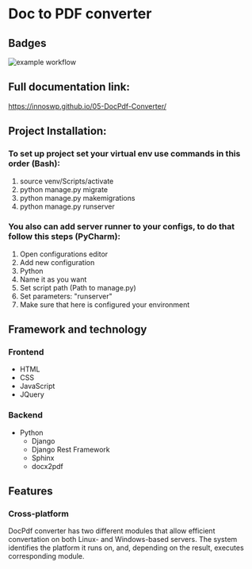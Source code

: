 # Doc to PDF converter

## Badges
![example workflow](https://github.com/InnoSWP/05-DocPdf-Converter/actions/workflows/Build/badge.svg)

## Full documentation link:
https://innoswp.github.io/05-DocPdf-Converter/

## Project Installation:
### To set up project set your virtual env use commands in this order (Bash):
1. source venv/Scripts/activate
2. python manage.py migrate
3. python manage.py makemigrations
4. python manage.py runserver

### You also can add server runner to your configs, to do that follow this steps (PyCharm):
1. Open configurations editor
2. Add new configuration
3. Python
4. Name it as you want
5. Set script path (Path to manage.py)
6. Set parameters: "runserver"
7. Make sure that here is configured your environment


## Framework and technology
### Frontend

- HTML
- CSS
- JavaScript
- JQuery

### Backend

- Python
  - Django
  - Django Rest Framework
  - Sphinx
  - docx2pdf

## Features
### Cross-platform
DocPdf converter has two different modules that allow efficient convertation on both Linux- and Windows-based servers. The system identifies the platform it runs on, and, depending on the result, executes corresponding module.